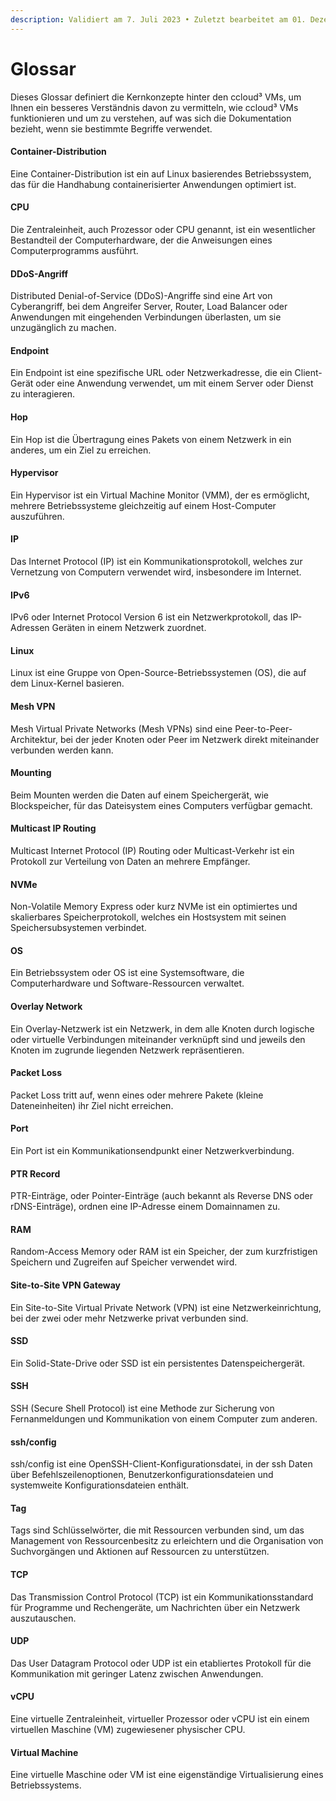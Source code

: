 ```yaml
---
description: Validiert am 7. Juli 2023 • Zuletzt bearbeitet am 01. Dezember 2023
---
```


# Glossar

Dieses Glossar definiert die Kernkonzepte hinter den ccloud³ VMs, um Ihnen ein besseres Verständnis davon zu vermitteln, wie ccloud³ VMs funktionieren und um zu verstehen, auf was sich die Dokumentation bezieht, wenn sie bestimmte Begriffe verwendet.

#### Container-Distribution

Eine Container-Distribution ist ein auf Linux basierendes Betriebssystem, das für die Handhabung containerisierter Anwendungen optimiert ist.

#### CPU

Die Zentraleinheit, auch Prozessor oder CPU genannt, ist ein wesentlicher Bestandteil der Computerhardware, der die Anweisungen eines Computerprogramms ausführt.&#x20;

#### DDoS-Angriff

Distributed Denial-of-Service (DDoS)-Angriffe sind eine Art von Cyberangriff, bei dem Angreifer Server, Router, Load Balancer oder Anwendungen mit eingehenden Verbindungen überlasten, um sie unzugänglich zu machen.

#### Endpoint

Ein Endpoint ist eine spezifische URL oder Netzwerkadresse, die ein Client-Gerät oder eine Anwendung verwendet, um mit einem Server oder Dienst zu interagieren.

#### Hop

Ein Hop ist die Übertragung eines Pakets von einem Netzwerk in ein anderes, um ein Ziel zu erreichen.

#### Hypervisor

Ein Hypervisor ist ein Virtual Machine Monitor (VMM), der es ermöglicht, mehrere Betriebssysteme gleichzeitig auf einem Host-Computer auszuführen.

#### IP

Das Internet Protocol (IP) ist ein Kommunikationsprotokoll, welches zur Vernetzung von Computern verwendet wird, insbesondere im Internet.

#### IPv6

IPv6 oder Internet Protocol Version 6 ist ein Netzwerkprotokoll, das IP-Adressen Geräten in einem Netzwerk zuordnet.

#### Linux

Linux ist eine Gruppe von Open-Source-Betriebssystemen (OS), die auf dem Linux-Kernel basieren.

#### Mesh VPN

Mesh Virtual Private Networks (Mesh VPNs) sind eine Peer-to-Peer-Architektur, bei der jeder Knoten oder Peer im Netzwerk direkt miteinander verbunden werden kann.

#### Mounting

Beim Mounten werden die Daten auf einem Speichergerät, wie Blockspeicher, für das Dateisystem eines Computers verfügbar gemacht.

#### Multicast IP Routing

Multicast Internet Protocol (IP) Routing oder Multicast-Verkehr ist ein Protokoll zur Verteilung von Daten an mehrere Empfänger.

#### NVMe

Non-Volatile Memory Express oder kurz NVMe ist ein optimiertes und skalierbares Speicherprotokoll, welches ein Hostsystem mit seinen Speichersubsystemen verbindet.

#### OS

Ein Betriebssystem oder OS ist eine Systemsoftware, die Computerhardware und Software-Ressourcen verwaltet.

#### Overlay Network

Ein Overlay-Netzwerk ist ein Netzwerk, in dem alle Knoten durch logische oder virtuelle Verbindungen miteinander verknüpft sind und jeweils den Knoten im zugrunde liegenden Netzwerk repräsentieren.

#### Packet Loss

Packet Loss tritt auf, wenn eines oder mehrere Pakete (kleine Dateneinheiten) ihr Ziel nicht erreichen.

#### Port

Ein Port ist ein Kommunikationsendpunkt einer Netzwerkverbindung.

#### PTR Record

PTR-Einträge, oder Pointer-Einträge (auch bekannt als Reverse DNS oder rDNS-Einträge), ordnen eine IP-Adresse einem Domainnamen zu.

#### RAM

Random-Access Memory oder RAM ist ein Speicher, der zum kurzfristigen Speichern und Zugreifen auf Speicher verwendet wird.

#### Site-to-Site VPN Gateway

Ein Site-to-Site Virtual Private Network (VPN) ist eine Netzwerkeinrichtung, bei der zwei oder mehr Netzwerke privat verbunden sind.

#### SSD

Ein Solid-State-Drive oder SSD ist ein persistentes Datenspeichergerät.

#### SSH

SSH (Secure Shell Protocol) ist eine Methode zur Sicherung von Fernanmeldungen und Kommunikation von einem Computer zum anderen.

#### ssh/config

ssh/config ist eine OpenSSH-Client-Konfigurationsdatei, in der ssh Daten über Befehlszeilenoptionen, Benutzerkonfigurationsdateien und systemweite Konfigurationsdateien enthält.

#### Tag

Tags sind Schlüsselwörter, die mit Ressourcen verbunden sind, um das Management von Ressourcenbesitz zu erleichtern und die Organisation von Suchvorgängen und Aktionen auf Ressourcen zu unterstützen.

#### TCP

Das Transmission Control Protocol (TCP) ist ein Kommunikationsstandard für Programme und Rechengeräte, um Nachrichten über ein Netzwerk auszutauschen.

#### UDP

Das User Datagram Protocol oder UDP ist ein etabliertes Protokoll für die Kommunikation mit geringer Latenz zwischen Anwendungen.

#### vCPU

Eine virtuelle Zentraleinheit, virtueller Prozessor oder vCPU ist ein einem virtuellen Maschine (VM) zugewiesener physischer CPU.

#### Virtual Machine

Eine virtuelle Maschine oder VM ist eine eigenständige Virtualisierung eines Betriebssystems.

